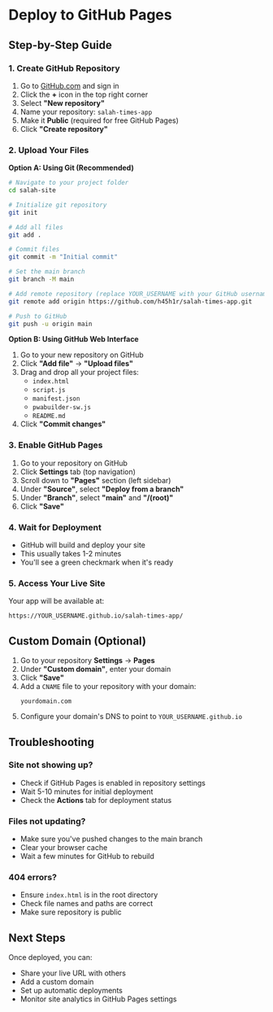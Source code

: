 # Deploy to GitHub Pages

## Step-by-Step Guide

### 1. Create GitHub Repository

1. Go to [GitHub.com](https://github.com) and sign in
2. Click the **+** icon in the top right corner
3. Select **"New repository"**
4. Name your repository: `salah-times-app`
5. Make it **Public** (required for free GitHub Pages)
6. Click **"Create repository"**

### 2. Upload Your Files

**Option A: Using Git (Recommended)**

```bash
# Navigate to your project folder
cd salah-site

# Initialize git repository
git init

# Add all files
git add .

# Commit files
git commit -m "Initial commit"

# Set the main branch
git branch -M main

# Add remote repository (replace YOUR_USERNAME with your GitHub username)
git remote add origin https://github.com/h45h1r/salah-times-app.git

# Push to GitHub
git push -u origin main
```

**Option B: Using GitHub Web Interface**

1. Go to your new repository on GitHub
2. Click **"Add file"** → **"Upload files"**
3. Drag and drop all your project files:
   - `index.html`
   - `script.js`
   - `manifest.json`
   - `pwabuilder-sw.js`
   - `README.md`
4. Click **"Commit changes"**

### 3. Enable GitHub Pages

1. Go to your repository on GitHub
2. Click **Settings** tab (top navigation)
3. Scroll down to **"Pages"** section (left sidebar)
4. Under **"Source"**, select **"Deploy from a branch"**
5. Under **"Branch"**, select **"main"** and **"/(root)"**
6. Click **"Save"**

### 4. Wait for Deployment

- GitHub will build and deploy your site
- This usually takes 1-2 minutes
- You'll see a green checkmark when it's ready

### 5. Access Your Live Site

Your app will be available at:
```
https://YOUR_USERNAME.github.io/salah-times-app/
```

## Custom Domain (Optional)

1. Go to your repository **Settings** → **Pages**
2. Under **"Custom domain"**, enter your domain
3. Click **"Save"**
4. Add a `CNAME` file to your repository with your domain:
   ```
   yourdomain.com
   ```
5. Configure your domain's DNS to point to `YOUR_USERNAME.github.io`

## Troubleshooting

### Site not showing up?
- Check if GitHub Pages is enabled in repository settings
- Wait 5-10 minutes for initial deployment
- Check the **Actions** tab for deployment status

### Files not updating?
- Make sure you've pushed changes to the main branch
- Clear your browser cache
- Wait a few minutes for GitHub to rebuild

### 404 errors?
- Ensure `index.html` is in the root directory
- Check file names and paths are correct
- Make sure repository is public

## Next Steps

Once deployed, you can:
- Share your live URL with others
- Add a custom domain
- Set up automatic deployments
- Monitor site analytics in GitHub Pages settings
